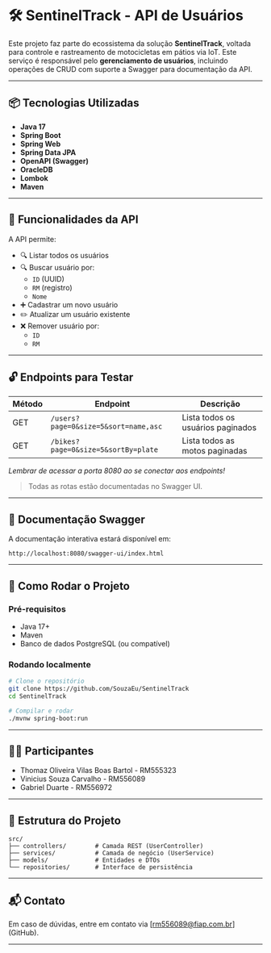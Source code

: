
# 🛠️ SentinelTrack - API de Usuários

Este projeto faz parte do ecossistema da solução **SentinelTrack**, voltada para controle e rastreamento de motocicletas em pátios via IoT. Este serviço é responsável pelo **gerenciamento de usuários**, incluindo operações de CRUD com suporte a Swagger para documentação da API.

---

## 📦 Tecnologias Utilizadas

- **Java 17**
- **Spring Boot**
- **Spring Web**
- **Spring Data JPA**
- **OpenAPI (Swagger)**
- **OracleDB**
- **Lombok**
- **Maven**

---

## 🔁 Funcionalidades da API

A API permite:

- 🔍 Listar todos os usuários
- 🔍 Buscar usuário por:
  - `ID` (UUID)
  - `RM` (registro)
  - `Nome`
- ➕ Cadastrar um novo usuário
- ✏️ Atualizar um usuário existente
- ❌ Remover usuário por:
  - `ID`
  - `RM`

---

## 🔓 Endpoints para Testar

| Método | Endpoint                                | Descrição                         |
|--------|-----------------------------------------|-----------------------------------|
| GET    | `/users?page=0&size=5&sort=name,asc`    | Lista todos os usuários paginados |
| GET    | `/bikes?page=0&size=5&sortBy=plate`     | Lista todos as motos paginadas    |


*Lembrar de acessar a porta 8080 ao se conectar aos endpoints!*



> Todas as rotas estão documentadas no Swagger UI.

---

## 📄 Documentação Swagger

A documentação interativa estará disponível em:

```
http://localhost:8080/swagger-ui/index.html
```

---

## 🚀 Como Rodar o Projeto

### Pré-requisitos

- Java 17+
- Maven
- Banco de dados PostgreSQL (ou compatível)

### Rodando localmente

```bash
# Clone o repositório
git clone https://github.com/SouzaEu/SentinelTrack
cd SentinelTrack

# Compilar e rodar
./mvnw spring-boot:run
```

---

## 🧑‍💻 Participantes

- Thomaz Oliveira Vilas Boas Bartol - RM555323
- Vinicius Souza Carvalho - RM556089
- Gabriel Duarte - RM556972

---

## 📁 Estrutura do Projeto

```
src/
├── controllers/        # Camada REST (UserController)
├── services/           # Camada de negócio (UserService)
├── models/             # Entidades e DTOs
└── repositories/       # Interface de persistência
```

---

## 📬 Contato

Em caso de dúvidas, entre em contato via [rm556089@fiap.com.br] (GitHub).

---
